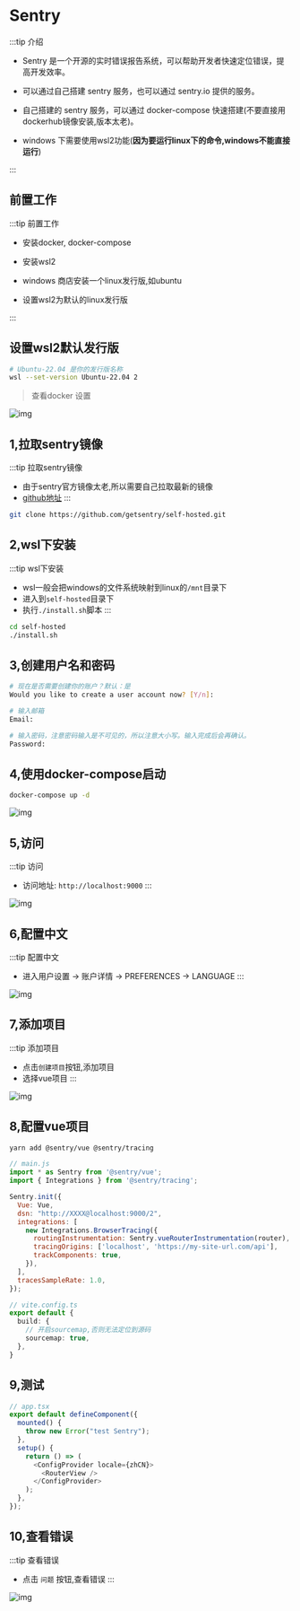 # Sentry

:::tip 介绍

* Sentry 是一个开源的实时错误报告系统，可以帮助开发者快速定位错误，提高开发效率。

* 可以通过自己搭建 sentry 服务，也可以通过 sentry.io 提供的服务。

* 自己搭建的 sentry 服务，可以通过 docker-compose 快速搭建(不要直接用dockerhub镜像安装,版本太老)。

* windows 下需要使用wsl2功能(**因为要运行linux下的命令,windows不能直接运行**)

:::


## 前置工作

:::tip 前置工作

* 安装docker, docker-compose

* 安装wsl2

* windows 商店安装一个linux发行版,如ubuntu

* 设置wsl2为默认的linux发行版

:::


## 设置wsl2默认发行版

```bash
# Ubuntu-22.04 是你的发行版名称
wsl --set-version Ubuntu-22.04 2 
```

> 查看docker 设置

![img](https://article.biliimg.com/bfs/article/93e386b896592e4bcffbb401142bfb24181457be.png)


## 1,拉取sentry镜像

:::tip 拉取sentry镜像
* 由于sentry官方镜像太老,所以需要自己拉取最新的镜像
* [github地址](https://github.com/getsentry/self-hosted.git)
:::

```bash
git clone https://github.com/getsentry/self-hosted.git
```

## 2,wsl下安装

:::tip wsl下安装
* wsl一般会把windows的文件系统映射到linux的`/mnt`目录下
* 进入到`self-hosted`目录下
* 执行`./install.sh`脚本
:::

```bash
cd self-hosted
./install.sh
```

## 3,创建用户名和密码

```bash
# 现在是否需要创建你的账户？默认：是
Would you like to create a user account now? [Y/n]:

# 输入邮箱
Email: 

# 输入密码，注意密码输入是不可见的，所以注意大小写。输入完成后会再确认。
Password:
```

## 4,使用docker-compose启动

```bash
docker-compose up -d
```
![img](https://article.biliimg.com/bfs/article/965df056b8080559e918f27e7e342ae4c5313a95.png)

## 5,访问

:::tip 访问
* 访问地址: `http://localhost:9000`
:::

![img](https://article.biliimg.com/bfs/article/d64b9170d06757751d6437028049c1555bf8f7a7.png)

## 6,配置中文

:::tip 配置中文
* 进入用户设置 -> 账户详情 -> PREFERENCES -> LANGUAGE
:::

![img](https://article.biliimg.com/bfs/article/4791f0973ce83f0b2baa6650e9db3193a70fdf0b.png)

## 7,添加项目

:::tip 添加项目
* 点击`创建项目`按钮,添加项目
* 选择vue项目
:::

![img](https://article.biliimg.com/bfs/article/4fb3e059919983a05cd0f51bfa2cdac8fcb0adb9.png)

## 8,配置vue项目

```bash
yarn add @sentry/vue @sentry/tracing
```

```js
// main.js
import * as Sentry from '@sentry/vue';
import { Integrations } from '@sentry/tracing';

Sentry.init({
  Vue: Vue,
  dsn: "http://XXXX@localhost:9000/2",
  integrations: [
    new Integrations.BrowserTracing({
      routingInstrumentation: Sentry.vueRouterInstrumentation(router),
      tracingOrigins: ['localhost', 'https://my-site-url.com/api'],
      trackComponents: true,
    }),
  ],
  tracesSampleRate: 1.0,
});
```

```ts
// vite.config.ts
export default {
  build: {
    // 开启sourcemap,否则无法定位到源码
    sourcemap: true,
  },
}
```


## 9,测试

```ts
// app.tsx
export default defineComponent({
  mounted() {
    throw new Error("test Sentry");
  },
  setup() {
    return () => (
      <ConfigProvider locale={zhCN}>
        <RouterView />
      </ConfigProvider>
    );
  },
});
```

## 10,查看错误

:::tip 查看错误
* 点击 `问题` 按钮,查看错误
:::

![img](https://article.biliimg.com/bfs/article/73bf30dd590c3e064969d255e2119b10055e9aaf.png)